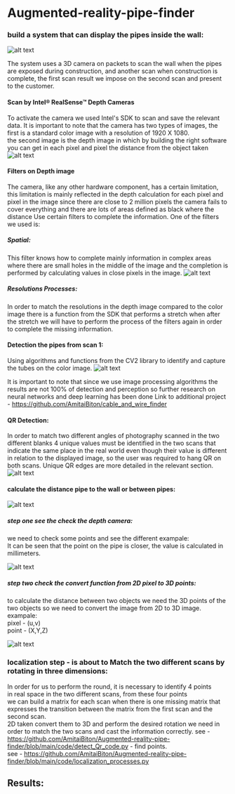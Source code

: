 # Augmented-reality-pipe-finder

### build a system that can display the pipes inside the wall:
![alt text](https://github.com/AmitaiBiton/Augmented-reality-pipe-finder/blob/master/Images/git1.png)  

The system uses a 3D camera on packets to scan the wall when the pipes are exposed 
during construction, and another scan when construction is complete,
the first scan result we impose on the second scan and present to the customer.



#### Scan by Intel® RealSense™ Depth Cameras
To activate the camera we used Intel's SDK to scan and save the relevant data.
It is important to note that the camera has two types of images,
the first is a standard color image with a resolution of 1920 X 1080.  
the second image is the depth image in which by building the right software you can get in each pixel and pixel the distance from the object taken
![alt text](https://github.com/AmitaiBiton/Augmented-reality-pipe-finder/blob/master/Images/depth.png)  

#### Filters on Depth image
The camera, like any other hardware component,
has a certain limitation, 
this limitation is mainly reflected in the depth calculation for each pixel and pixel in the image
since there are close to 2 million pixels the camera fails to cover everything and there are 
lots of areas defined as black where the distance Use certain filters to complete the information.
One of the filters we used is:  

##### Spatial:
This filter knows how to complete mainly information in complex areas where there 
are small holes in the middle of the image and the completion is performed by calculating values in close pixels in the image.
![alt text](https://github.com/AmitaiBiton/Augmented-reality-pipe-finder/blob/master/Images/spatial.png)  


##### Resolutions Processes:
In order to match the resolutions in the depth image compared to the color image 
there is a function from the SDK that performs a stretch when after the stretch we will have to perform the process of the filters again in order to complete the missing information.


#### Detection the pipes from scan 1:
Using algorithms and functions from the CV2 library to identify and capture the tubes on the color image.
![alt text](https://github.com/AmitaiBiton/Augmented-reality-pipe-finder/blob/master/Images/detection.png)  

It is important to note that since we use image processing algorithms the results are not 100% of detection and perception 
so further research on neural networks and deep learning has been done Link to additional project - https://github.com/AmitaiBiton/cable_and_wire_finder


#### QR Detection:
In order to match two different angles of photography scanned in the two different
blanks 4 unique values must be identified in the two scans that indicate the same place in the real world
even though their value is different in relation to the displayed image,
so the user was required to hang QR on both scans. Unique QR edges are more detailed in the relevant section.
![alt text](https://github.com/AmitaiBiton/Augmented-reality-pipe-finder/blob/master/Images/QR.png) 

#### calculate the distance pipe to the wall or between pipes:
![alt text](https://github.com/AmitaiBiton/Augmented-reality-pipe-finder/blob/master/Images/3D_distance.png) 

##### step one see the check the depth camera:
we need to check some points and see the different exampale:  
It can be seen that the point on the pipe is closer, the value is calculated in millimeters.  


![alt text](https://github.com/AmitaiBiton/Augmented-reality-pipe-finder/blob/master/Images/depth_point.png)   
      
      
##### step two check the convert function from 2D pixel to 3D points:
to calculate the distance between two objects we need the 3D points of the two objects so we need to convert the image from 2D to 3D image.  
exampale:  
pixel - (u,v)   
point - (X,Y,Z)  

![alt text](https://github.com/AmitaiBiton/Augmented-reality-pipe-finder/blob/master/Images/2D_to_3D.png)   

### localization step - is about to Match the two different scans by rotating in three dimensions:  
In order for us to perform the round, it is necessary to identify 4 points  
in real space in the two different scans, from these four points  
we can build a matrix for each scan when there is one missing matrix that expresses the transition between the matrix from the first scan and the second scan.  
2D taken convert them to 3D and perform the desired rotation we need in order to match the two scans and cast the information correctly.
see - https://github.com/AmitaiBiton/Augmented-reality-pipe-finder/blob/main/code/detect_Qr_code.py - find points.   
see - https://github.com/AmitaiBiton/Augmented-reality-pipe-finder/blob/main/code/localization_processes.py




## Results:


